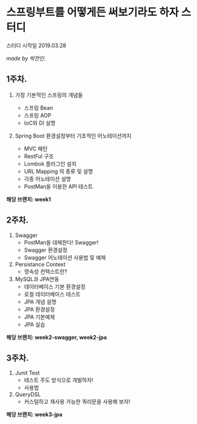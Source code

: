 # 스프링부트를 어떻게든 써보기라도 하자 스터디

스터디 시작일 2019.03.28

*made by 박찬인.*

## 1주차.

1. 가장 기본적인 스프링의 개념들

   - 스프링 Bean
   - 스프링 AOP
   - IoC와 DI 설명

2. Spring Boot 환경설정부터 기초적인 어노테이션까지

   - MVC 패턴
   - RestFul 구조
   - Lombok 플러그인 설치
   - URL Mapping 의 종류 및 설명
   - 각종 어노테이션 설명
   - PostMan을 이용한 API 테스트


**해당 브랜치: week1**

## 2주차.

1. Swagger
   - PostMan을 대체한다! Swagger!
   - Swagger 환경설정
   - Swagger 어노테이션 사용법 및 예제
2. Persistance Context
   - 영속성 컨텍스트란?
3. MySQL과 JPA연동
   - 데이터베이스 기본 환경설정
   - 로컬 데이터베이스 테스트
   - JPA 개념 설명
   - JPA 환경설정
   - JPA 기본예제
   - JPA 실습

**해당 브랜치: week2-swagger, week2-jpa**



## 3주차.

1. Junit Test
   - 테스트 주도 방식으로 개발하자!
   - 사용법
2. QueryDSL
   - 커스텀하고 재사용 가능한 쿼리문을 사용해 보자!

**해당 브랜치: week3-jpa**
